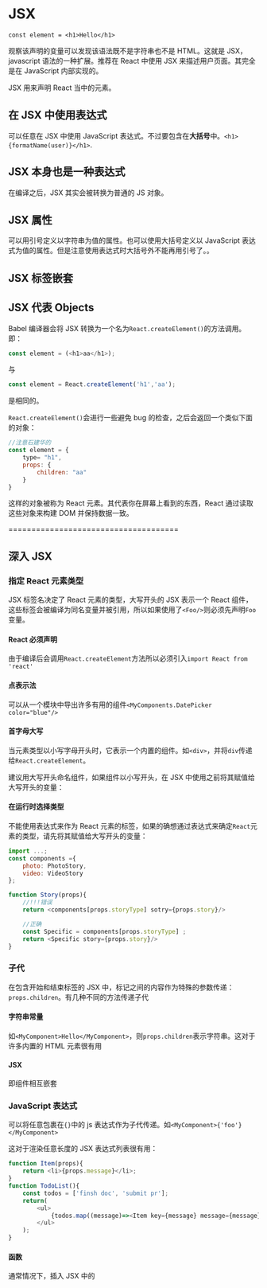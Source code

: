 # JSX

`const element = <h1>Hello</h1>`

观察该声明的变量可以发现该语法既不是字符串也不是 HTML。这就是 JSX，javascript 语法的一种扩展。推荐在 React 中使用 JSX 来描述用户页面。其完全是在 JavaScript 内部实现的。

JSX 用来声明 React 当中的元素。

## 在 JSX 中使用表达式

可以任意在 JSX 中使用 JavaScript 表达式。不过要包含在**大括号**中。`<h1>{formatName(user)}</h1>`.

## JSX 本身也是一种表达式

在编译之后，JSX 其实会被转换为普通的 JS 对象。

## JSX 属性

可以用引号定义以字符串为值的属性。也可以使用大括号定义以 JavaScript 表达式为值的属性。但是注意使用表达式时大括号外不能再用引号了。。

## JSX 标签嵌套

## JSX 代表 Objects

Babel 编译器会将 JSX 转换为一个名为`React.createElement()`的方法调用。即：

```js
const element = (<h1>aa</h1>);
```

与

```js
const element = React.createElement('h1','aa');
```

是相同的。

`React.createElement()`会进行一些避免 bug 的检查，之后会返回一个类似下面的对象：

```js
//注意石建华的
const element = {
    type= "h1",
    props: {
        children: "aa"
    }
}
```

这样的对象被称为 React 元素。其代表你在屏幕上看到的东西，React 通过读取这些对象来构建 DOM 并保持数据一致。


=====================================

## 深入 JSX

### 指定 React 元素类型

JSX 标签名决定了 React 元素的类型，大写开头的 JSX 表示一个 React 组件，这些标签会被编译为同名变量并被引用，所以如果使用了`<Foo/>`则必须先声明`Foo`变量。

#### React 必须声明

由于编译后会调用`React.createElement`方法所以必须引入`import React from 'react'`

#### 点表示法

可以从一个模块中导出许多有用的组件`<MyComponents.DatePicker color="blue"/>`

#### 首字母大写

当元素类型以小写字母开头时，它表示一个内置的组件。如`<div>`，并将`div`传递给`React.createElement`。

建议用大写开头命名组件，如果组件以小写开头，在 JSX 中使用之前将其赋值给大写开头的变量：

#### 在运行时选择类型

不能使用表达式来作为 React 元素的标签，如果的确想通过表达式来确定`React`元素的类型，请先将其赋值给大写开头的变量：

```js
import ...;
const components ={
    photo: PhotoStory,
    video: VideoStory
};

function Story(props){
    //!!!错误
    return <components[props.storyType] sotry={props.story}/> 

    //正确
    const Specific = components[props.storyType] ;
    return <Specific story={props.story}/>
}
```

### 子代

在包含开始和结束标签的 JSX 中，标记之间的内容作为特殊的参数传递：`props.children`。有几种不同的方法传递子代

#### 字符串常量

如`<MyComponent>Hello</MyComponent>`，则`props.children`表示字符串。这对于许多内置的 HTML 元素很有用

#### JSX

即组件相互嵌套

### JavaScript 表达式

可以将任意包裹在`{}`中的 js 表达式作为子代传递。如`<MyComponent>{'foo'}</MyComponent>`

这对于渲染任意长度的 JSX 表达式列表很有用：

```js
function Item(props){
    return <li>{props.message}</li>;
}
function TodoList(){
    const todos = ['finsh doc', 'submit pr'];
    return(
        <ul>
            {todos.map((message)=><Item key={message} message={message}/>)}
        </ul>
    );
}
```

#### 函数

通常情况下，插入 JSX 中的